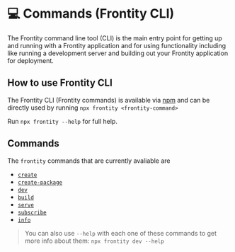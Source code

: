 # 💻 Commands (Frontity CLI)

The Frontity command line tool (CLI) is the main entry point for getting up and running with a Frontity application and for using functionality including like running a development server and building out your Frontity application for deployment.

## How to use Frontity CLI

The Frontity CLI (Frontity commands) is available via [npm](https://www.npmjs.com/package/frontity) and can be directly used by running `npx frontity <frontity-command>`

Run `npx frontity --help` for full help.

## Commands

The `frontity` commands that are currently avaliable are

- [`create`](create.md)
- [`create-package`](create-package.md)
- [`dev`](dev.md)
- [`build`](build.md)
- [`serve`](serve.md)
- [`subscribe`](subscribe.md)
- [`info`](info.md)

> You can also use `--help` with each one of these commands to get more info about them: `npx frontity dev --help`
